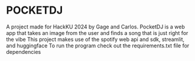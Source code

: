 # POCKETDJ
A project made for HackKU 2024 by Gage and Carlos. PocketDJ is a web app that takes an image from the user and finds a song that is just right for the vibe
This project makes use of the spotify web api and sdk, streamlit, and huggingface
To run the program check out the requirements.txt file for dependencies
